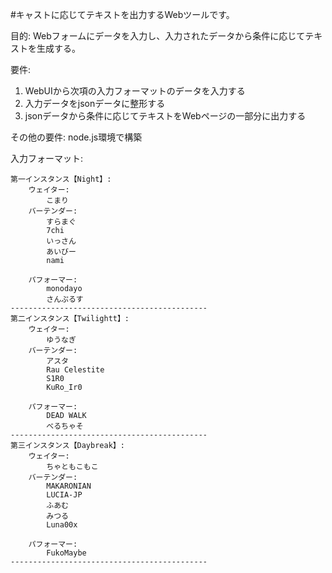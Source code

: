 #キャストに応じてテキストを出力するWebツールです。

目的:
Webフォームにデータを入力し、入力されたデータから条件に応じてテキストを生成する。

要件: 
1. WebUIから次項の入力フォーマットのデータを入力する
2. 入力データをjsonデータに整形する
3. jsonデータから条件に応じてテキストをWebページの一部分に出力する

その他の要件:
node.js環境で構築

入力フォーマット: 
```
第一インスタンス【Night】:
    ウェイター:
        こまり
    バーテンダー:
        すらまぐ
        7chi
        いっさん
        あいびー
        nami

    パフォーマー:
        monodayo
        さんぷるす
--------------------------------------------
第二インスタンス【Twilightt】:
    ウェイター:
        ゆうなぎ
    バーテンダー:
        アスタ
        Rau Celestite
        S1R0
        KuRo_Ir0

    パフォーマー:
        DEAD WALK
        べるちゃそ
-------------------------------------------- 
第三インスタンス【Daybreak】:
    ウェイター:
        ちゃともこもこ
    バーテンダー:
        MAKARONIAN
        LUCIA-JP
        ふあむ
        みつる
        Luna00x

    パフォーマー:
        FukoMaybe
--------------------------------------------
```
